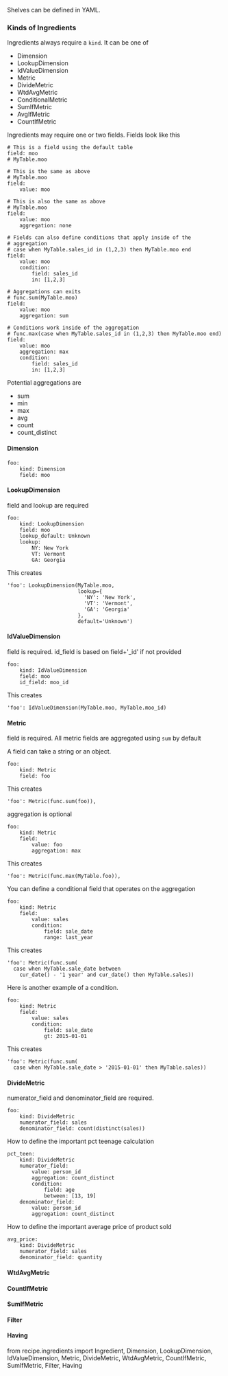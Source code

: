 Shelves can be defined in YAML.



### Kinds of Ingredients

Ingredients always require a `kind`. It can be one of

- Dimension
- LookupDimension
- IdValueDimension
- Metric
- DivideMetric
- WtdAvgMetric
- ConditionalMetric
- SumIfMetric
- AvgIfMetric
- CountIfMetric

Ingredients may require one or two fields. Fields look like this

    # This is a field using the default table
    field: moo
    # MyTable.moo

    # This is the same as above
    # MyTable.moo
    field:
        value: moo

    # This is also the same as above
    # MyTable.moo
    field:
        value: moo
        aggregation: none

    # Fields can also define conditions that apply inside of the
    # aggregation
    # case when MyTable.sales_id in (1,2,3) then MyTable.moo end
    field:
        value: moo
        condition:
            field: sales_id
            in: [1,2,3]

    # Aggregations can exits
    # func.sum(MyTable.moo)
    field:
        value: moo
        aggregation: sum

    # Conditions work inside of the aggregation
    # func.max(case when MyTable.sales_id in (1,2,3) then MyTable.moo end)
    field:
        value: moo
        aggregation: max
        condition:
            field: sales_id
            in: [1,2,3]

Potential aggregations are

- sum
- min
- max
- avg
- count
- count_distinct

#### Dimension

    foo:
        kind: Dimension
        field: moo

#### LookupDimension

field and lookup are required

    foo:
        kind: LookupDimension
        field: moo
        lookup_default: Unknown
        lookup:
            NY: New York
            VT: Vermont
            GA: Georgia

This creates

    'foo': LookupDimension(MyTable.moo,
                           lookup={
                             'NY': 'New York',
                             'VT': 'Vermont',
                             'GA': 'Georgia'
                           },
                           default='Unknown')

#### IdValueDimension

field is required.
id_field is based on field+'_id' if not provided

    foo:
        kind: IdValueDimension
        field: moo
        id_field: moo_id

This creates

    'foo': IdValueDimension(MyTable.moo, MyTable.moo_id)

#### Metric

field is required. All metric fields are aggregated using `sum` by default


A field can take a string or an object.

    foo:
        kind: Metric
        field: foo

This creates

    'foo': Metric(func.sum(foo)),


aggregation is optional

    foo:
        kind: Metric
        field:
            value: foo
            aggregation: max

This creates

    'foo': Metric(func.max(MyTable.foo)),

You can define a conditional field that operates on the aggregation

    foo:
        kind: Metric
        field:
            value: sales
            condition:
                field: sale_date
                range: last_year

This creates

    'foo': Metric(func.sum(
      case when MyTable.sale_date between
        cur_date() - '1 year' and cur_date() then MyTable.sales))


Here is another example of a condition.

    foo:
        kind: Metric
        field:
            value: sales
            condition:
                field: sale_date
                gt: 2015-01-01

This creates

    'foo': Metric(func.sum(
      case when MyTable.sale_date > '2015-01-01' then MyTable.sales))

#### DivideMetric

numerator_field and denominator_field are required.

    foo:
        kind: DivideMetric
        numerator_field: sales
        denominator_field: count(distinct(sales))

How to define the important pct teenage calculation

    pct_teen:
        kind: DivideMetric
        numerator_field:
            value: person_id
            aggregation: count_distinct
            condition:
                field: age
                between: [13, 19]
        denominator_field:
            value: person_id
            aggregation: count_distinct

How to define the important average price of product sold

    avg_price:
        kind: DivideMetric
        numerator_field: sales
        denominator_field: quantity




#### WtdAvgMetric

#### CountIfMetric

#### SumIfMetric

#### Filter

#### Having
from recipe.ingredients import Ingredient, Dimension, LookupDimension, \
    IdValueDimension, Metric, DivideMetric, WtdAvgMetric, CountIfMetric, \
    SumIfMetric, Filter, Having
